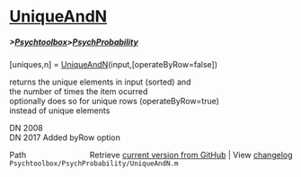 # [UniqueAndN](UniqueAndN)
##### >[Psychtoolbox](Psychtoolbox)>[PsychProbability](PsychProbability)

[uniques,n] = [UniqueAndN](UniqueAndN)(input,[operateByRow=false])  
  
returns the unique elements in input (sorted) and  
the number of times the item ocurred  
optionally does so for unique rows (operateByRow=true)  
instead of unique elements  
  
DN    2008  
DN    2017 Added byRow option  




<div class="code_header" style="text-align:right;">
  <span style="float:left;">Path&nbsp;&nbsp;</span> <span class="counter">Retrieve <a href=
  "https://raw.github.com/Psychtoolbox-3/Psychtoolbox-3/beta/Psychtoolbox/PsychProbability/UniqueAndN.m">current version from GitHub</a> | View <a href=
  "https://github.com/Psychtoolbox-3/Psychtoolbox-3/commits/beta/Psychtoolbox/PsychProbability/UniqueAndN.m">changelog</a></span>
</div>
<div class="code">
  <code>Psychtoolbox/PsychProbability/UniqueAndN.m</code>
</div>

